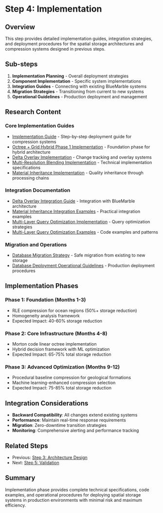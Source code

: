 # Step 4: Implementation

## Overview

This step provides detailed implementation guides, integration strategies, and deployment procedures for the spatial storage architectures and compression systems designed in previous steps.

## Sub-steps

1. **Implementation Planning** - Overall deployment strategies
2. **Component Implementation** - Specific system implementations
3. **Integration Guides** - Connecting with existing BlueMarble systems
4. **Migration Strategies** - Transitioning from current to new systems
5. **Operational Guidelines** - Production deployment and management

## Research Content

### Core Implementation Guides
- [Implementation Guide](implementation-guide.md) - Step-by-step deployment guide for compression systems
- [Octree + Grid Hybrid Phase 1 Implementation](octree-grid-hybrid-phase1-implementation.md) - Foundation phase for hybrid architecture
- [Delta Overlay Implementation](delta-overlay-implementation.md) - Change tracking and overlay systems
- [Multi-Resolution Blending Implementation](multi-resolution-blending-implementation.md) - Technical implementation specifications
- [Material Inheritance Implementation](material-inheritance-implementation.md) - Quality inheritance through processing chains

### Integration Documentation
- [Delta Overlay Integration Guide](delta-overlay-integration-guide.md) - Integration with BlueMarble architecture
- [Material Inheritance Integration Examples](material-inheritance-integration-examples.md) - Practical integration examples
- [Multi-Layer Query Optimization Implementation](multi-layer-query-optimization-implementation.md) - Query optimization strategies
- [Multi-Layer Query Optimization Examples](multi-layer-query-optimization-examples.md) - Code examples and patterns

### Migration and Operations
- [Database Migration Strategy](database-migration-strategy.md) - Safe migration from existing to new storage
- [Database Deployment Operational Guidelines](database-deployment-operational-guidelines.md) - Production deployment procedures

## Implementation Phases

### Phase 1: Foundation (Months 1-3)
- RLE compression for ocean regions (50%+ storage reduction)
- Homogeneity analysis framework
- Expected Impact: 40-60% storage reduction

### Phase 2: Core Infrastructure (Months 4-8)
- Morton code linear octree implementation
- Hybrid decision framework with ML optimization
- Expected Impact: 65-75% total storage reduction

### Phase 3: Advanced Optimization (Months 9-12)
- Procedural baseline compression for geological formations
- Machine learning-enhanced compression selection
- Expected Impact: 75-85% total storage reduction

## Integration Considerations

- **Backward Compatibility**: All changes extend existing systems
- **Performance**: Maintain real-time response requirements
- **Migration**: Zero-downtime transition strategies
- **Monitoring**: Comprehensive alerting and performance tracking

## Related Steps

- Previous: [Step 3: Architecture Design](../step-3-architecture-design/)
- Next: [Step 5: Validation](../step-5-validation/)

## Summary

Implementation phase provides complete technical specifications, code examples, and operational procedures for deploying spatial storage systems in production environments with minimal risk and maximum efficiency.
